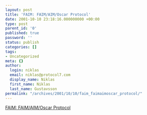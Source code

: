 ```yaml
---
layout: post
title: 'FAIM: FAIM/AIM/Oscar Protocol'
date: 2001-10-10 23:18:16.000000000 +00:00
type: post
parent_id: '0'
published: true
password: ''
status: publish
categories: []
tags:
- Uncategorized
meta: {}
author:
  login: niklas
  email: niklas@protocol7.com
  display_name: Niklas
  first_name: Niklas
  last_name: Gustavsson
permalink: "/archives/2001/10/10/faim_faimaimoscar_protocol/"
---
```

[FAIM: FAIM/AIM/Oscar Protocol](http://www.zigamorph.net/faim/protocol/)

